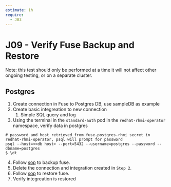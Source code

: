 ```yaml
---
estimate: 1h
require:
  - J03
---
```


# J09 - Verify Fuse Backup and Restore

Note: this test should only be performed at a time it will not affect other ongoing testing, or on a separate cluster.

## Postgres

1. Create connection in Fuse to Postgres DB, use sampleDB as example
2. Create basic integreation to new connection
   1. Simple SQL query and log
3. Using the terminal in the `standard-auth` pod in the `redhat-rhmi-operator` namespace, verify data in postgres

```
# password and host retrieved from fuse-postgres-rhmi secret in redhat-rhmi-operator, psql will prompt for password
psql --host=<<db host> --port=5432 --username=postgres --password --dbname=postgres
$ \dt
```

4. Follow [sop](https://github.com/RHCloudServices/integreatly-help/blob/master/sops/2.x/backup_restore/fuse_online_backup_and_restore.md#fuse-online-backup-and-restoration) to backup fuse.
5. Delete the connection and integration created in `Step 2`.
6. Follow [sop](https://github.com/RHCloudServices/integreatly-help/blob/master/sops/2.x/backup_restore/fuse_online_backup_and_restore.md#fuse-online-backup-and-restoration) to restore fuse.
7. Verify integreation is restored
